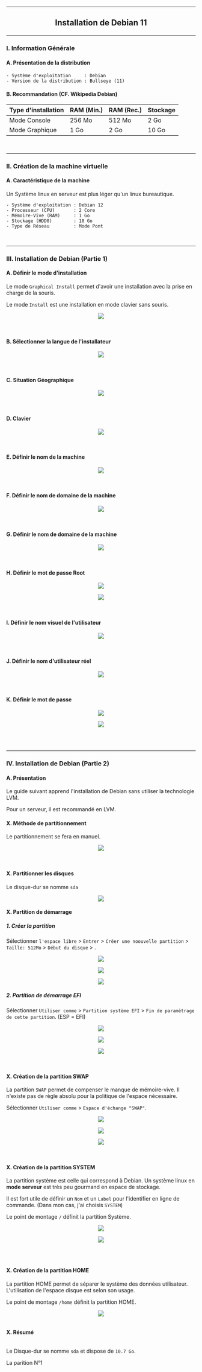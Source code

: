 ---------------------------------------------------------------------------------------------------------------------------
## <p align='center'> Installation de Debian 11 </p>

---------------------------------------------------------------------------------------------------------------------------
### I. Information Générale
#### A. Présentation de la distribution
```
- Système d'exploitation     : Debian
- Version de la distribution : Bullseye (11)
```

#### B. Recommandation (CF. Wikipedia Debian)

| Type d'installation | RAM (Min.) | RAM (Rec.) | Stockage |
| ------------------- | ---------- | ---------- | -------- |
| Mode Console        |	256 Mo     | 512 Mo     | 2 Go     |
| Mode Graphique      |	1 Go       | 2 Go       | 10 Go    |

<br />

---------------------------------------------------------------------------------------------------------------------------
### II. Création de la machine virtuelle
#### A. Caractéristique de la machine
Un Système linux en serveur est plus léger qu'un linux bureautique.
```
- Système d'exploitation : Debian 12
- Processeur (CPU)       : 2 Core
- Mémoire-Vive (RAM)     : 1 Go
- Stockage (HDD0)        : 10 Go
- Type de Réseau         : Mode Pont
```

<br />

---------------------------------------------------------------------------------------------------------------------------
### III. Installation de Debian (Partie 1)
#### A. Définir le mode d'installation
Le mode `Graphical Install` permet d'avoir une installation avec la prise en charge de la souris.

Le mode `Install` est une installation en mode clavier sans souris.

<p align='center'> <img src='https://github.com/user-attachments/assets/13fc67c4-2d99-47c7-b558-6c4f432a2a0d' /> </p>
<br />

#### B. Sélectionner la langue de l'installateur
<p align='center'> <img src='https://github.com/Drthrax74/Linux/assets/35907/4b7faf28-68d7-4b87-ba0b-c08f13b990ba' /> </p>
<br />

#### C. Situation Géographique
<p align='center'> <img src='https://github.com/Drthrax74/Linux/assets/35907/ca05942d-41ba-483d-9702-ca37aafd2ed6' /> </p>
<br />

#### D. Clavier
<p align='center'> <img src='https://github.com/Drthrax74/Linux/assets/35907/1364a050-a3ad-49ca-83d5-b5fb83363cd0' /> </p>
<br />

#### E. Définir le nom de la machine
<p align='center'> <img src='https://github.com/Drthrax74/Linux/assets/35907/f56498d6-5b0b-4b9e-b10e-0134f1f80026' /> </p>
<br />

#### F. Définir le nom de domaine de la machine
<p align='center'> <img src='https://github.com/Drthrax74/Linux/assets/35907/0036ebf8-a8fd-4860-89cd-c2687a963c41' /> </p>
<br />

#### G. Définir le nom de domaine de la machine
<p align='center'> <img src='https://github.com/Drthrax74/Linux/assets/35907/0036ebf8-a8fd-4860-89cd-c2687a963c41' /> </p>
<br />

#### H. Définir le mot de passe Root
<p align='center'> <img src='https://github.com/Drthrax74/Linux/assets/35907/9c779df0-342f-4843-8ff1-c42abb647b4f' /> </p>

<p align='center'> <img src='https://github.com/Drthrax74/Linux/assets/35907/a09b7cb9-a270-486d-a767-90568ce8beb1' /> </p>
<br />

#### I. Définir le nom visuel de l'utilisateur
<p align='center'> <img src='https://github.com/Drthrax74/Linux/assets/35907/8da86feb-8794-4111-a97d-289ea8fa3537' /> </p>
<br />

#### J. Définir le nom d'utilisateur réel
<p align='center'> <img src='https://github.com/Drthrax74/Linux/assets/35907/c7e11f8a-f510-437a-8f6d-617ae8b6c893' /> </p>
<br />

#### K. Définir le mot de passe
<p align='center'> <img src='https://github.com/Drthrax74/Linux/assets/35907/fb14928e-83d4-4a5b-8686-5996b30530f3' /> </p>

<p align='center'> <img src='https://github.com/Drthrax74/Linux/assets/35907/777e1f78-80eb-40ac-ad06-f2721b9cf6af' /> </p>

<br />
<br />

---------------------------------------------------------------------------------------------------------------------------
### IV. Installation de Debian (Partie 2)
#### A. Présentation
Le guide suivant apprend l'installation de Debian sans utiliser la technologie LVM.

Pour un serveur, il est recommandé en LVM.

#### X. Méthode de partitionnement
Le partitionnement se fera en manuel.

<p align='center'> <img src='https://github.com/user-attachments/assets/03880a02-a294-4635-a1e6-39179da633c0' /> </p>
<br />

#### X. Partitionner les disques
Le disque-dur se nomme `sda`
<p align='center'> <img src='https://github.com/user-attachments/assets/1ca2210f-b113-4956-9de9-9e1a5f14a1b9' /> </p>

#### X. Partition de démarrage
##### 1. Créer la partition
Sélectionner `l'espace libre` > `Entrer` > `Créer une noouvelle partition` > `Taille: 512Mo` > `Début du disque` > .

<p align='center'> <img src='https://github.com/user-attachments/assets/bfec2d16-4fd6-43ed-8944-de127b24ebd2' /> </p>

<p align='center'> <img src='https://github.com/user-attachments/assets/4703b4fa-c366-4ba4-8df4-2eea5e770708' /> </p>

<p align='center'> <img src='https://github.com/user-attachments/assets/9606a7c0-f398-4365-aa6a-f3285cb4171f' /> </p>

##### 2. Partition de démarrage EFI
Sélectionner `Utiliser comme` > `Partition système EFI` > `Fin de paramètrage de cette partition`. (ESP = EFI)

<p align='center'> <img src='https://github.com/user-attachments/assets/2238542b-5999-4814-ae34-fdccaa4685f6' /> </p>

<p align='center'> <img src='https://github.com/user-attachments/assets/a77ef429-4b28-4c78-9524-833fc8782fec' /> </p>

<p align='center'> <img src='https://github.com/user-attachments/assets/ae8c9fa4-d34f-4cac-96b1-695eef3b6605' /> </p>
<br />

#### X. Création de la partition SWAP
La partition `SWAP` permet de compenser le manque de mémoire-vive. Il n'existe pas de règle absolu pour la politique de l'espace nécessaire.

Sélectionner `Utiliser comme` > `Espace d'échange "SWAP"`.

<p align='center'> <img src='https://github.com/user-attachments/assets/fec7a444-1a56-4826-a63e-d0d80f25c6af' /> </p>

<p align='center'> <img src='https://github.com/user-attachments/assets/8ed37ff6-13d8-4e6c-a72b-f3eb4dc501be' /> </p>

<p align='center'> <img src='https://github.com/user-attachments/assets/cb978147-ff24-4ade-9df7-b55246f3f95b' /> </p>
<br />


#### X. Création de la partition SYSTEM
La partition système est celle qui correspond à Debian. Un système linux en **mode serveur** est très peu gourmand en espace de stockage.

Il est fort utile de définir un `Nom` et un `Label` pour l'identifier en ligne de commande. (Dans mon cas, j'ai choisis `SYSTEM`)

Le point de montage `/` définit la partition Système.

<p align='center'> <img src='https://github.com/user-attachments/assets/b860b871-3fe2-4da0-ac4c-63ee9d6c169c' /> </p>

<p align='center'> <img src='https://github.com/user-attachments/assets/a6c2dc01-2270-4b7b-8f23-fae460cbe331' /> </p>

<p align='center'> <img src='' /> </p>
<br />

#### X. Création de la partition HOME
La partition HOME permet de séparer le système des données utilisateur. L'utilisation de l'espace disque est selon son usage.

Le point de montage `/home` définit la partition HOME.

<p align='center'> <img src='https://github.com/user-attachments/assets/0ae43a75-7423-4cd0-9333-520f53075c6b' /> </p>

<p align='center'> <img src='' /> </p>


#### X. Résumé
<p align='center'> <img src='' /> </p>

Le Disque-dur se nomme `sda` et dispose de `10.7 Go`.

La parition N°1 


<p align='center'> <img src='' /> </p>

<p align='center'> <img src='' /> </p>

<p align='center'> <img src='' /> </p>

